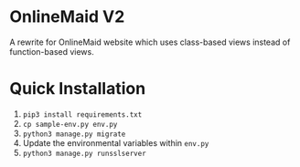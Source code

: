 # OnlineMaid V2

A rewrite for OnlineMaid website which uses class-based views instead of function-based views.

# Quick Installation

1. `pip3 install requirements.txt`
2. `cp sample-env.py env.py`
3. `python3 manage.py migrate`
4. Update the environmental variables within `env.py`
5. `python3 manage.py runsslserver`
